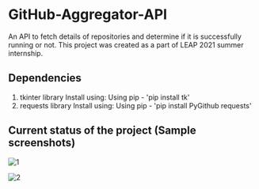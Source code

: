 # GitHub-Aggregator-API

An API to fetch details of repositories and determine if it is successfully running or not. This project was created as a part of LEAP 2021 summer internship.

## Dependencies

1. tkinter library 
   Install using: Using pip - 'pip install tk'
3. requests library
   Install using: Using pip - 'pip install PyGithub requests'

## Current status of the project (Sample screenshots)

![1](https://user-images.githubusercontent.com/54582161/125011998-0f7d2a80-e087-11eb-8406-f3c877f6e36b.jpg)

![2](https://user-images.githubusercontent.com/54582161/125012003-10ae5780-e087-11eb-8b7a-f4895dedb00e.jpg)





